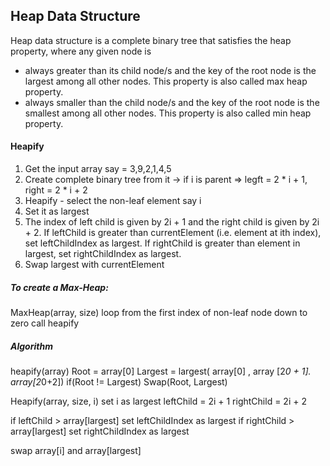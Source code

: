 ## Heap Data Structure
Heap data structure is a complete binary tree that satisfies the heap property, where any given node is

* always greater than its child node/s and the key of the root node is the largest among all other nodes. This property is also called max heap property.
* always smaller than the child node/s and the key of the root node is the smallest among all other nodes. This property is also called min heap property.


#### Heapify 
1. Get the input array say = 3,9,2,1,4,5
2. Create complete binary tree from it -> if i is parent => legft = 2 * i + 1, right = 2 * i + 2
3. Heapify - select the non-leaf element say i 
4. Set it as largest 
5. The index of left child is given by 2i + 1 and the right child is given by 2i + 2.
If leftChild is greater than currentElement (i.e. element at ith index), set leftChildIndex as largest.
If rightChild is greater than element in largest, set rightChildIndex as largest.
6. Swap largest with currentElement


##### To create a Max-Heap:

MaxHeap(array, size)
  loop from the first index of non-leaf node down to zero
    call heapify


##### Algorithm

heapify(array)
    Root = array[0]
    Largest = largest( array[0] , array [2*0 + 1]. array[2*0+2])
    if(Root != Largest)
          Swap(Root, Largest)

Heapify(array, size, i)
  set i as largest
  leftChild = 2i + 1
  rightChild = 2i + 2
  
  if leftChild > array[largest]
    set leftChildIndex as largest
  if rightChild > array[largest]
    set rightChildIndex as largest

  swap array[i] and array[largest]